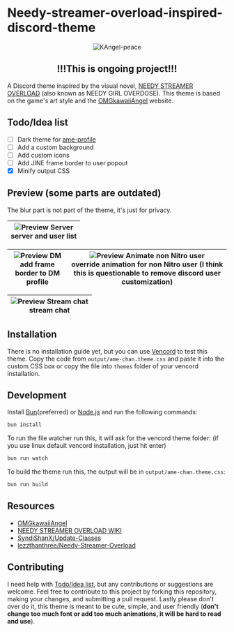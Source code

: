 # Needy-streamer-overload-inspired-discord-theme

<div align="center">
<img src="./preview/KAngel-peace-shine.webp" alt="KAngel-peace"/>
</div>

## <div align="center">!!!This is ongoing project!!!</div>

A Discord theme inspired by the visual novel, [NEEDY STREAMER OVERLOAD](https://store.steampowered.com/app/1451940/NEEDY_STREAMER_OVERLOAD) (also known as NEEDY GIRL OVERDOSE). This theme is based on the game's art style and the [OMGkawaiiAngel](https://angelkawaii.com/) website.

## Todo/Idea list

- [ ] Dark theme for [ame-profile](https://angelkawaii.com/en/ame-profile/)
- [ ] Add a custom background
- [ ] Add custom icons
- [ ] Add JINE frame border to user popout
- [x] Minify output CSS

## Preview (some parts are outdated)

The blur part is not part of the theme, it's just for privacy.

| ![Preview Server](./preview/dc-preview-main.png)<br>server and user list |
| :----------------------------------------------------------------------: |

| ![Preview DM](./preview/dc-preview-dm.png)<br>add frame border to DM profile | ![Preview Animate non Nitro user](./preview/dc-profile-animate.png)<br>override animation for non Nitro user (I think this is questionable to remove discord user customization) |
| :--------------------------------------------------------------------------: | -------------------------------------------------------------------------------------------------------------------------------------------------------------------------------- |

| ![Preview Stream chat](./preview/dc-preview-stream.png)<br>stream chat |
| :--------------------------------------------------------------------: |

## Installation

There is no installation guide yet, but you can use [Vencord](https://vencord.dev/) to test this theme. Copy the code from `output/ame-chan.theme.css` and paste it into the custom CSS box or copy the file into `themes` folder of your vencord installation.

## Development

Install [Bun](https://bun.sh/)(preferred) or [Node.js](https://nodejs.org/) and run the following commands:

```bash
bun install
```

To run the file watcher run this, it will ask for the vencord theme folder:
(if you use linux default vencord installation, just hit enter)

```bash
bun run watch
```

To build the theme run this, the output will be in `output/ame-chan.theme.css`:

```bash
bun run build
```

## Resources

- [OMGkawaiiAngel](https://angelkawaii.com/)
- [NEEDY STREAMER OVERLOAD WIKI](https://needy-streamer-overload.fandom.com/wiki/NEEDY_STREAMER_OVERLOAD_Wiki)
- [SyndiShanX/Update-Classes](https://github.com/SyndiShanX/Update-Classes)
- [lezzthanthree/Needy-Streamer-Overload](https://github.com/lezzthanthree/Needy-Streamer-Overload)

## Contributing

I need help with [Todo/Idea list](#todoidea-list), but any contributions or suggestions are welcome. Feel free to contribute to this project by forking this repository, making your changes, and submitting a pull request. Lastly please don't over do it, this theme is meant to be cute, simple, and user friendly (**don't change too much font or add too much animations, it will be hard to read and use**).
